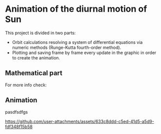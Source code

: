 # Animation of the diurnal motion of Sun

This project is divided in two parts:

- Orbit calculations resolving a system of differential equations via numeric methods (Runge-Kutta fourth-order method).
- Plotting and saving frame by frame every update in the graphic in order to create the animation.

## Mathematical part

For more info check:

## Animation

pasdfsdfgs

https://github.com/user-attachments/assets/633c8ddd-c5ed-41d5-a5d9-fdf348f15b58


